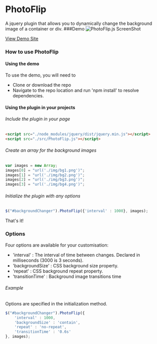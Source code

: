 # PhotoFlip
A jquery plugin that allows you to dynamically change the background image of a container or div.
###Demo
![PhotoFlip.js ScreenShot](https://camo2.githubusercontent.com/ee629834238033e3b88e4d785e82dcd8f266d27a/687474703a2f2f7777772e6b656c6c792e746563682f7374617469632f696d672f70686f746f666c69702e706e67 "Optional title")

[View Demo Site](http://photoflip.kelly.tech/)

### How to use PhotoFlip

#### Using the demo
To use the demo, you will need to

- Clone or download the repo
- Navigate to the repo location and run 'npm install' to resolve dependencies.

#### Using the plugin in your projects

###### Include the plugin in your page

```html 
<script src="./node_modules/jquery/dist/jquery.min.js"></script>
<script src="./src/PhotoFlip.js"></script>
```

###### Create an array for the background images
```javascript 
var images = new Array;
images[0] = "url('./img/bg1.png')";
images[1] = "url('./img/bg2.png')";
images[2] = "url('./img/bg3.png')";
images[3] = "url('./img/bg4.png')";
```

###### Initialize the plugin with any options
```javascript
$("#backgroundChanger").PhotoFlip({'interval' : 1000}, images);
```

That's it!

### Options

Four options are available for your customisation:

- 'interval' : The interval of time between changes. Declared in milliseconds (3000 is 3 seconds).
- 'backgroundSize' : CSS background size property. 
- 'repeat' : CSS background repeat property. 
- 'transitionTime' : Background image transitions time

###### Example

Options are specified in the initialization method.

```javascript
$("#backgroundChanger").PhotoFlip({
	'interval' : 1000,
	'backgroundSize' : 'contain',
	'repeat' : 'no-repeat',
	'transitionTime' : '0.6s'
}, images);
```
